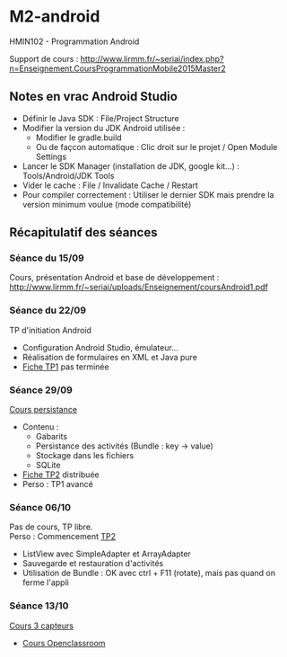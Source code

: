 # M2-android
HMIN102 - Programmation Android

Support de cours : http://www.lirmm.fr/~seriai/index.php?n=Enseignement.CoursProgrammationMobile2015Master2

## Notes en vrac Android Studio
- Définir le Java SDK : File/Project Structure
- Modifier la version du JDK Android utilisée :
  - Modifier le gradle.build
  - Ou de façcon automatique : Clic droit sur le projet / Open Module Settings
- Lancer le SDK Manager (installation de JDK, google kit...) : Tools/Android/JDK Tools
- Vider le cache : File / Invalidate Cache / Restart
- Pour compiler correctement : Utiliser le dernier SDK mais prendre la version minimum voulue (mode compatibilité)

## Récapitulatif des séances

### Séance du 15/09

Cours, présentation Android et base de développement :   http://www.lirmm.fr/~seriai/uploads/Enseignement/coursAndroid1.pdf

### Séance du 22/09

TP d'initiation Android  
- Configuration Android Studio, émulateur...
- Réalisation de formulaires en XML et Java pure
- [Fiche TP1](http://www.lirmm.fr/~seriai/uploads/Enseignement/TD12014.pdf) pas terminée


### Séance 29/09

[Cours persistance](http://www.lirmm.fr/~seriai/uploads/Enseignement/cours2Android_2015_2016.pdf) 
- Contenu :
  - Gabarits
  - Persistance des activités (Bundle : key -> value)
  - Stockage dans les fichiers
  - SQLite
- [Fiche TP2](http://www.lirmm.fr/~seriai/uploads/Enseignement/TD22014.pdf) distribuée
- Perso : TP1 avancé

### Séance 06/10

Pas de cours, TP libre.  
Perso : Commencement [TP2](http://www.lirmm.fr/~seriai/uploads/Enseignement/TD22014.pdf)
 - ListView avec SimpleAdapter et ArrayAdapter
 - Sauvegarde et restauration d'activités
 - Utilisation de Bundle : OK avec ctrl + F11 (rotate), mais pas quand on ferme l'appli

### Séance 13/10

[Cours 3 capteurs](http://www.lirmm.fr/~seriai/uploads/Enseignement/cours3Android_2015_2016.pdf)
- [Cours Openclassroom](https://openclassrooms.com/courses/creez-des-applications-pour-android/les-capteurs)
